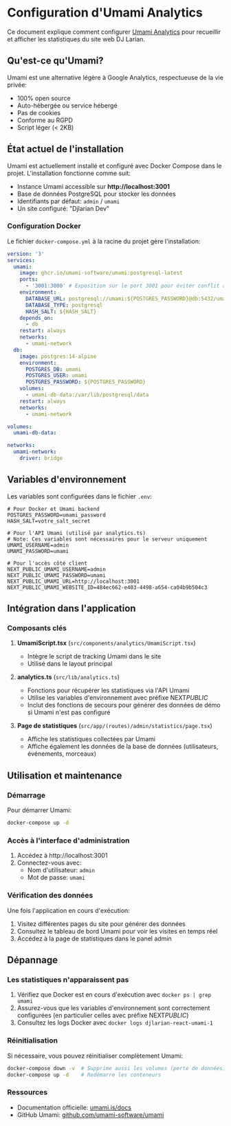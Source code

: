 # Configuration d'Umami Analytics

Ce document explique comment configurer [Umami Analytics](https://umami.is/) pour recueillir et afficher les statistiques du site web DJ Larian.

## Qu'est-ce qu'Umami?

Umami est une alternative légère à Google Analytics, respectueuse de la vie privée:

- 100% open source
- Auto-hébergée ou service hébergé
- Pas de cookies
- Conforme au RGPD
- Script léger (< 2KB)

## État actuel de l'installation

Umami est actuellement installé et configuré avec Docker Compose dans le projet. L'installation fonctionne comme suit:

- Instance Umami accessible sur **http://localhost:3001**
- Base de données PostgreSQL pour stocker les données
- Identifiants par défaut: `admin` / `umami`
- Un site configuré: "Djlarian Dev"

### Configuration Docker

Le fichier `docker-compose.yml` à la racine du projet gère l'installation:

```yaml
version: '3'
services:
  umami:
    image: ghcr.io/umami-software/umami:postgresql-latest
    ports:
      - '3001:3000' # Exposition sur le port 3001 pour éviter conflit avec l'app Next.js (port 3000)
    environment:
      DATABASE_URL: postgresql://umami:${POSTGRES_PASSWORD}@db:5432/umami
      DATABASE_TYPE: postgresql
      HASH_SALT: ${HASH_SALT}
    depends_on:
      - db
    restart: always
    networks:
      - umami-network
  db:
    image: postgres:14-alpine
    environment:
      POSTGRES_DB: umami
      POSTGRES_USER: umami
      POSTGRES_PASSWORD: ${POSTGRES_PASSWORD}
    volumes:
      - umami-db-data:/var/lib/postgresql/data
    restart: always
    networks:
      - umami-network

volumes:
  umami-db-data:

networks:
  umami-network:
    driver: bridge
```

## Variables d'environnement

Les variables sont configurées dans le fichier `.env`:

```
# Pour Docker et Umami backend
POSTGRES_PASSWORD=umami_password
HASH_SALT=votre_salt_secret

# Pour l'API Umami (utilisé par analytics.ts)
# Note: Ces variables sont nécessaires pour le serveur uniquement
UMAMI_USERNAME=admin
UMAMI_PASSWORD=umami

# Pour l'accès côté client
NEXT_PUBLIC_UMAMI_USERNAME=admin
NEXT_PUBLIC_UMAMI_PASSWORD=umami
NEXT_PUBLIC_UMAMI_URL=http://localhost:3001
NEXT_PUBLIC_UMAMI_WEBSITE_ID=484ec662-e403-4498-a654-ca04b9b504c3
```

## Intégration dans l'application

### Composants clés

1. **UmamiScript.tsx** (`src/components/analytics/UmamiScript.tsx`)

   - Intègre le script de tracking Umami dans le site
   - Utilisé dans le layout principal

2. **analytics.ts** (`src/lib/analytics.ts`)

   - Fonctions pour récupérer les statistiques via l'API Umami
   - Utilise les variables d'environnement avec préfixe NEXT*PUBLIC*
   - Inclut des fonctions de secours pour générer des données de démo si Umami n'est pas configuré

3. **Page de statistiques** (`src/app/(routes)/admin/statistics/page.tsx`)
   - Affiche les statistiques collectées par Umami
   - Affiche également les données de la base de données (utilisateurs, événements, morceaux)

## Utilisation et maintenance

### Démarrage

Pour démarrer Umami:

```bash
docker-compose up -d
```

### Accès à l'interface d'administration

1. Accédez à http://localhost:3001
2. Connectez-vous avec:
   - Nom d'utilisateur: `admin`
   - Mot de passe: `umami`

### Vérification des données

Une fois l'application en cours d'exécution:

1. Visitez différentes pages du site pour générer des données
2. Consultez le tableau de bord Umami pour voir les visites en temps réel
3. Accédez à la page de statistiques dans le panel admin

## Dépannage

### Les statistiques n'apparaissent pas

1. Vérifiez que Docker est en cours d'exécution avec `docker ps | grep umami`
2. Assurez-vous que les variables d'environnement sont correctement configurées (en particulier celles avec préfixe NEXT*PUBLIC*)
3. Consultez les logs Docker avec `docker logs djlarian-react-umami-1`

### Réinitialisation

Si nécessaire, vous pouvez réinitialiser complètement Umami:

```bash
docker-compose down -v  # Supprime aussi les volumes (perte de données)
docker-compose up -d    # Redémarre les conteneurs
```

### Ressources

- Documentation officielle: [umami.is/docs](https://umami.is/docs)
- GitHub Umami: [github.com/umami-software/umami](https://github.com/umami-software/umami)
